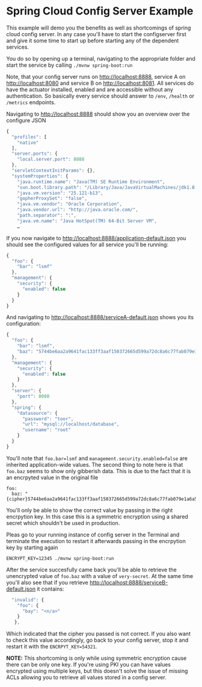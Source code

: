 # Spring Cloud Config Server Example
This example will demo you the benefits as well as shortcomings of spring cloud config server. In any case you'll have to start the configserver first and give it some time to start up before starting any of the dependent services.

You do so by opening up a terminal, navigating to the appropriate folder and start the service by calling `./mvnw spring-boot:run` 

Note, that your config server runs on [http://localhost:8888](), service A on [http://localhost:8080]() and service B on [http://localhost:8081](). All services do have the actuator installed, enabled and are accessible without any authentication. So basically every service should answer to `/env`, `/health` or `/metrics` endpoints. 

Navigating to [http://localhost:8888]() should show you an overview over the configure JSON

```javascript
{
  "profiles": [
    "native"
  ],
  "server.ports": {
    "local.server.port": 8888
  },
  "servletContextInitParams": {},
  "systemProperties": {
    "java.runtime.name": "Java(TM) SE Runtime Environment",
    "sun.boot.library.path": "/Library/Java/JavaVirtualMachines/jdk1.8.0_121.jdk/Contents/Home/jre/lib",
    "java.vm.version": "25.121-b13",
    "gopherProxySet": "false",
    "java.vm.vendor": "Oracle Corporation",
    "java.vendor.url": "http://java.oracle.com/",
    "path.separator": ":",
    "java.vm.name": "Java HotSpot(TM) 64-Bit Server VM",
    …
```

If you now navigate to [http://localhost:8888/application-default.json]() you should see the configured values for all service you'll be running:

```javascript
{
  "foo": {
    "bar": "lsmf"
  },
  "management": {
    "security": {
      "enabled": false
    }
  }
}
```

And navigating to [http://localhost:8888/serviceA-default.json]() shows you its configuration:

```javascript
{
  "foo": {
    "bar": "lsmf",
    "baz": "5744be6aa2a9641fac133ff3aaf150372665d599a72dc8a6c77fab079e1a6a57"
  },
  "management": {
    "security": {
      "enabled": false
    }
  },
  "server": {
    "port": 8080
  },
  "spring": {
    "datasource": {
      "password": "toor",
      "url": "mysql://localhost/database",
      "username": "root"
    }
  }
}
```

You'll note that `foo.bar=lsmf` and `management.security.enabled=false` are inherited application-wide values. The second thing to note here is that `foo.baz` seems to show only gibberish data. This is due to the fact that it is an encrpyted value in the original file 

```
foo:
  baz: "{cipher}5744be6aa2a9641fac133ff3aaf150372665d599a72dc8a6c77fab079e1a6a57" 
```
You'll only be able to show the correct value by passing in the right encrpytion key. In this case this is a symmetric encryption using a shared secret which shouldn't be used in production.

Pleas go to your running instance of config server in the Terminal and terminate the execution to restart it afterwards passing in the encrpytion key by starting again

```
ENCRYPT_KEY=12345 ./mvnw spring-boot:run
```

After the service succesfully came back you'll be able to retrieve the unencrypted value of `foo.baz` with a value of `very-secret`. At the same time you'll also see that if you retrieve [http://localhost:8888/serviceB-default.json]() it contains:

```javascript
  "invalid": {
    "foo": {
      "bay": "<n/a>"
    }
   },
```
Which indicated that the cipher you passed is not correct. If you also want to check this value accordingly, go back to your config server, stop it and restart it with the `ENCRPYT_KEY=54321`.

**NOTE:** This shortcoming is only while using symmetric encryption cause there can be only one key. If you're using PKI you can have values encrypted using multiple keys, but this doesn't solve the issue of missing ACLs allowing you to retrieve all values stored in a config server.